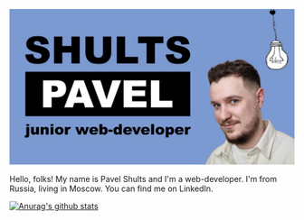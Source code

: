 [![me](https://github.com/bmstustudent/bmstustudent/blob/main/me-blue.jpg)](https://www.profile-shulz.ru/)

Hello, folks! 
My name is Pavel Shults and I'm a web-developer. I'm from Russia, living in Moscow. You can find me on LinkedIn.


[![Anurag's github stats](https://github-readme-stats.vercel.app/api?username=bmstustudent)](https://github.com/bmstustudent/github-readme-stats)
<!---
bmstustudent/bmstustudent is a ✨ special ✨ repository because its `README.md` (this file) appears on your GitHub profile.
You can click the Preview link to take a look at your changes.
--->
